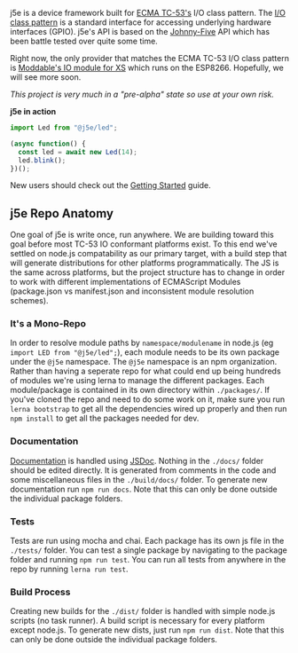 j5e is a device framework built for [ECMA TC-53's](https://www.ecma-international.org/memento/tc53.htm) I/O class pattern. The [I/O class pattern](https://gist.github.com/phoddie/166c9c17b2f31d0beda9f2410a219268) is a standard interface for accessing underlying hardware interfaces (GPIO). j5e's API is based on the [Johnny-Five](https://github.com/rwaldron.johnny-five) API which has been battle tested over quite some time. 

Right now, the only provider that matches the ECMA TC-53 I/O class pattern is [Moddable's IO module for XS](https://github.com/Moddable-OpenSource/moddable/blob/public/documentation/io/io.md) which runs on the ESP8266. Hopefully, we will see more soon. 

*This project is very much in a "pre-alpha" state so use at your own risk.*

**j5e in action**
````js
import Led from "@j5e/led";

(async function() {
  const led = await new Led(14);
  led.blink();
})();
````

New users should check out the [Getting Started](tutorial-GETSTARTED.html) guide.

## j5e Repo Anatomy
One goal of j5e is write once, run anywhere. We are building toward this goal before most TC-53 IO conformant platforms exist. To this end we've settled on node.js compatability as our primary target, with a build step that will generate distributions for other platforms programmatically. The JS is the same across platforms, but the project structure has to change in order to work with different implementations of ECMAScript Modules (package.json vs manifest.json and inconsistent module resolution schemes).

### It's a Mono-Repo
In order to resolve module paths by ```namespace/modulename``` in node.js (eg ```import LED from "@j5e/led";```), each module needs to be its own package under the ```@j5e``` namespace. The ```@j5e``` namespace is an npm organization. Rather than having a seperate repo for what could end up being hundreds of modules we're using lerna to manage the different packages. Each module/package is contained in its own directory within ```./packages/```. If you've cloned the repo and need to do some work on it, make sure you run ```lerna bootstrap``` to get all the dependencies wired up properly and then run ```npm install``` to get all the packages needed for dev.

### Documentation
[Documentation](https://dtex.github.io/j5e/) is handled using [JSDoc](https://jsdoc.app/). Nothing in the ```./docs/``` folder should be edited directly. It is generated from comments in the code and some miscellaneous files in the ```./build/docs/``` folder. To generate new documentation run ```npm run docs```. Note that this can only be done outside the individual package folders.

### Tests
Tests are run using mocha and chai. Each package has its own js file in the ```./tests/``` folder. You can test a single package by navigating to the package folder and running ```npm run test```. You can run all tests from anywhere in the repo by running ```lerna run test```.

### Build Process
Creating new builds for the ```./dist/``` folder is handled with simple node.js scripts (no task runner). A build script is necessary for every platform except node.js. To generate new dists, just run ```npm run dist```. Note that this can only be done outside the individual package folders.